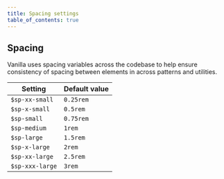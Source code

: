 ```yaml
---
title: Spacing settings
table_of_contents: true
---
```


## Spacing

Vanilla uses spacing variables across the codebase to help ensure consistency of spacing between elements in across patterns and utilities.

Setting  | Default value
 ------------- | -------------
`$sp-xx-small` | `0.25rem`
`$sp-x-small` | `0.5rem`
`$sp-small` | `0.75rem`
`$sp-medium` | `1rem`
`$sp-large` | `1.5rem`
`$sp-x-large` | `2rem`
`$sp-xx-large` | `2.5rem`
`$sp-xxx-large` | `3rem`
